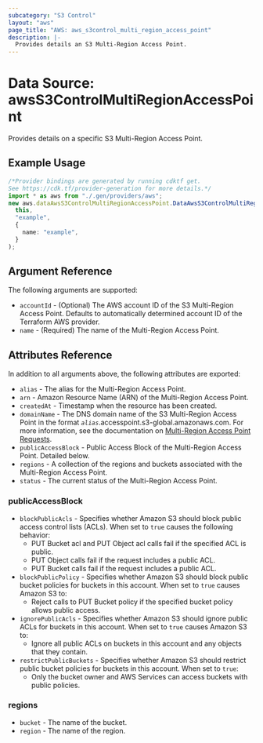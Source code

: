 ```yaml
---
subcategory: "S3 Control"
layout: "aws"
page_title: "AWS: aws_s3control_multi_region_access_point"
description: |-
  Provides details an S3 Multi-Region Access Point.
---
```


# Data Source: awsS3ControlMultiRegionAccessPoint

Provides details on a specific S3 Multi-Region Access Point.

## Example Usage

```typescript
/*Provider bindings are generated by running cdktf get.
See https://cdk.tf/provider-generation for more details.*/
import * as aws from "./.gen/providers/aws";
new aws.dataAwsS3ControlMultiRegionAccessPoint.DataAwsS3ControlMultiRegionAccessPoint(
  this,
  "example",
  {
    name: "example",
  }
);

```

## Argument Reference

The following arguments are supported:

* `accountId` - (Optional) The AWS account ID of the S3 Multi-Region Access Point. Defaults to automatically determined account ID of the Terraform AWS provider.
* `name` - (Required) The name of the Multi-Region Access Point.

## Attributes Reference

In addition to all arguments above, the following attributes are exported:

* `alias` - The alias for the Multi-Region Access Point.
* `arn` - Amazon Resource Name (ARN) of the Multi-Region Access Point.
* `createdAt` - Timestamp when the resource has been created.
* `domainName` - The DNS domain name of the S3 Multi-Region Access Point in the format *`alias`*.accesspoint.s3-global.amazonaws.com. For more information, see the documentation on [Multi-Region Access Point Requests](https://docs.aws.amazon.com/AmazonS3/latest/userguide/MultiRegionAccessPointRequests.html).
* `publicAccessBlock` - Public Access Block of the Multi-Region Access Point. Detailed below.
* `regions` - A collection of the regions and buckets associated with the Multi-Region Access Point.
* `status` - The current status of the Multi-Region Access Point.

### publicAccessBlock

* `blockPublicAcls` - Specifies whether Amazon S3 should block public access control lists (ACLs). When set to `true` causes the following behavior:
  * PUT Bucket acl and PUT Object acl calls fail if the specified ACL is public.
  * PUT Object calls fail if the request includes a public ACL.
  * PUT Bucket calls fail if the request includes a public ACL.
* `blockPublicPolicy` - Specifies whether Amazon S3 should block public bucket policies for buckets in this account. When set to `true` causes Amazon S3 to:
  * Reject calls to PUT Bucket policy if the specified bucket policy allows public access.
* `ignorePublicAcls` - Specifies whether Amazon S3 should ignore public ACLs for buckets in this account. When set to `true` causes Amazon S3 to:
  * Ignore all public ACLs on buckets in this account and any objects that they contain.
* `restrictPublicBuckets` - Specifies whether Amazon S3 should restrict public bucket policies for buckets in this account. When set to `true`:
  * Only the bucket owner and AWS Services can access buckets with public policies.

### regions

* `bucket` - The name of the bucket.
* `region` - The name of the region.
